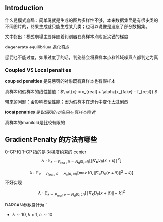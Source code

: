 ## Introduction

什么是模式崩塌：简单说就是生成的图片多样性不够，本来数据集里是有很多类的不同图片的，结果生成就只能生成某几类；也可以说像是遗忘了部分数据集。





文中指出：模式崩塌主要伴随着判别器在真样本点附近尖锐的梯度



degenerate equilibrium 退化奇点



惩罚也不能过度，如果过度了的话，判别器会将真样本点和邻域噪声点都判定为真





### Coupled VS Local penalties

**coupled penalties** 是说惩罚的对象既有真样本也有假样本

真样本和假样本的线性插值：$\hat{x} = x_{real} + \alpha(x_{fake} - f_{real}) $

带来的问题：会影响模型性能；因为假样本在迭代中变化太过剧烈

**local penalties** 是说惩罚的对象只在真样本附近

真样本的manifold是比较有限的





## Gradient Penalty 的方法有哪些



0-GP 和 1-GP 指的是 对梯度约束的 center
$$
\lambda \cdot \mathbb{E}_{x \sim P_{\text {real }}, \delta \sim N_{d}(0, c I)}\left[\left\|\nabla_{\mathbf{x}} D_{\theta}(x+\delta)\right\|^{2}\right]
$$

$$
\lambda \cdot \mathbb{E}_{x \sim P_{\text {real }}, \delta \sim N_{d}(0, c I)}\left[\max \left(0,\left\|\nabla_{\mathbf{x}} D_{\theta}(x+\delta)\right\|^{2}-k\right)\right]
$$
不好实现


$$
\lambda \cdot \mathbb{E}_{x \sim P_{r e a l}, \delta \sim N_{d}(0, c I)}\left[\left\|\nabla_{\mathbf{x}} D_{\theta}(x+\delta)\right\|-k\right]^{2}
$$




DARGAN参数设计为：

- $\lambda \sim 10, k=1, c \sim 10$









